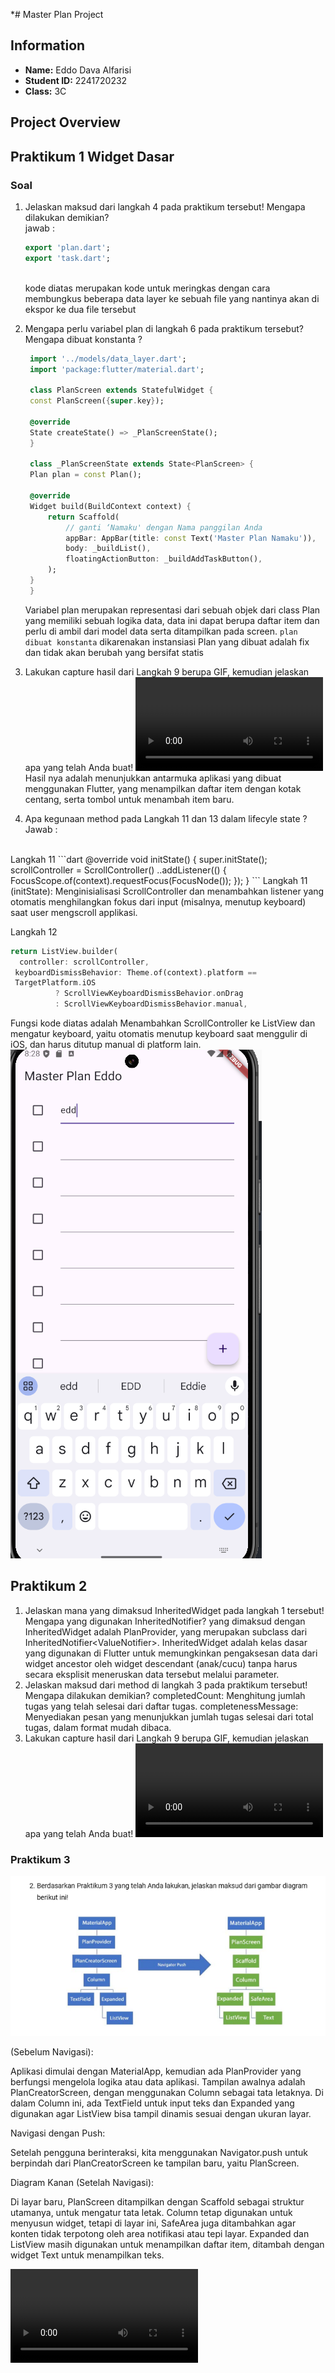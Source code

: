 *# Master Plan Project

## Information

- **Name:** Eddo Dava Alfarisi
- **Student ID:** 2241720232
- **Class:** 3C

## Project Overview

## Praktikum 1 Widget Dasar

### Soal

1. Jelaskan maksud dari langkah 4 pada praktikum tersebut! Mengapa dilakukan demikian?<br>
   jawab :  <br>
    ```dart
    export 'plan.dart';
    export 'task.dart';
    ```
    <br>
    kode diatas merupakan kode untuk meringkas dengan cara membungkus beberapa data layer ke sebuah file yang nantinya akan di ekspor ke dua file tersebut
2. Mengapa perlu variabel plan di langkah 6 pada praktikum tersebut? Mengapa dibuat konstanta ?
   ```dart
    import '../models/data_layer.dart';
    import 'package:flutter/material.dart';

    class PlanScreen extends StatefulWidget {
    const PlanScreen({super.key});

    @override
    State createState() => _PlanScreenState();
    }

    class _PlanScreenState extends State<PlanScreen> {
    Plan plan = const Plan();

    @override
    Widget build(BuildContext context) {
        return Scaffold(
            // ganti ‘Namaku' dengan Nama panggilan Anda
            appBar: AppBar(title: const Text('Master Plan Namaku')),
            body: _buildList(),
            floatingActionButton: _buildAddTaskButton(),
        );
    }
    }
   ```
   Variabel plan merupakan representasi dari sebuah objek dari class Plan yang memiliki sebuah logika data, data ini dapat berupa daftar item dan perlu di ambil dari model data serta ditampilkan pada screen. `plan dibuat konstanta` dikarenakan instansiasi Plan yang dibuat adalah fix dan tidak akan berubah yang bersifat statis
3. Lakukan capture hasil dari Langkah 9 berupa GIF, kemudian jelaskan apa yang telah Anda buat!
   <video controls src="20241025-0115-20.4172519.mp4" title="Title"></video>
   <br>
   Hasil nya adalah menunjukkan antarmuka aplikasi yang dibuat menggunakan Flutter, yang menampilkan daftar item dengan kotak centang, serta tombol untuk menambah item baru.
   
4.  Apa kegunaan method pada Langkah 11 dan 13 dalam lifecyle state ?
Jawab : 
<br>
Langkah 11
```dart
@override
void initState() {
  super.initState();
  scrollController = ScrollController()
    ..addListener(() {
      FocusScope.of(context).requestFocus(FocusNode());
    });
}
```
Langkah 11 (initState): Menginisialisasi ScrollController dan menambahkan listener yang otomatis menghilangkan fokus dari input (misalnya, menutup keyboard) saat user mengscroll applikasi.

<br>


Langkah 12
```dart
return ListView.builder(
  controller: scrollController,
 keyboardDismissBehavior: Theme.of(context).platform ==
 TargetPlatform.iOS
          ? ScrollViewKeyboardDismissBehavior.onDrag
          : ScrollViewKeyboardDismissBehavior.manual,
```
Fungsi kode diatas adalah Menambahkan ScrollController ke ListView dan mengatur keyboard, yaitu otomatis menutup keyboard saat menggulir di iOS, dan harus ditutup manual di platform lain.
![alt text](image-1.png)

## Praktikum 2
1. Jelaskan mana yang dimaksud InheritedWidget pada langkah 1 tersebut! Mengapa yang digunakan InheritedNotifier?
   yang dimaksud dengan InheritedWidget adalah PlanProvider, yang merupakan subclass dari InheritedNotifier<ValueNotifier<Plan>>. InheritedWidget adalah kelas dasar yang digunakan di Flutter untuk memungkinkan pengaksesan data dari widget ancestor oleh widget descendant (anak/cucu) tanpa harus secara eksplisit meneruskan data tersebut melalui parameter.
2. Jelaskan maksud dari method di langkah 3 pada praktikum tersebut! Mengapa dilakukan demikian?
completedCount: Menghitung jumlah tugas yang telah selesai dari daftar tugas.
completenessMessage: Menyediakan pesan yang menunjukkan jumlah tugas selesai dari total tugas, dalam format mudah dibaca.
3.  Lakukan capture hasil dari Langkah 9 berupa GIF, kemudian jelaskan apa yang telah Anda buat!
<video controls src="hasil2.mp4" title="Title"></video>

### Praktikum 3
![alt text](image-2.png)

(Sebelum Navigasi):

Aplikasi dimulai dengan MaterialApp, kemudian ada PlanProvider yang berfungsi mengelola logika atau data aplikasi. Tampilan awalnya adalah PlanCreatorScreen, dengan menggunakan Column sebagai tata letaknya. Di dalam Column ini, ada TextField untuk input teks dan Expanded yang digunakan agar ListView bisa tampil dinamis sesuai dengan ukuran layar.

Navigasi dengan Push:

Setelah pengguna berinteraksi, kita menggunakan Navigator.push untuk berpindah dari PlanCreatorScreen ke tampilan baru, yaitu PlanScreen.

Diagram Kanan (Setelah Navigasi):

Di layar baru, PlanScreen ditampilkan dengan Scaffold sebagai struktur utamanya, untuk mengatur tata letak. Column tetap digunakan untuk menyusun widget, tetapi di layar ini, SafeArea juga ditambahkan agar konten tidak terpotong oleh area notifikasi atau tepi layar. Expanded dan ListView masih digunakan untuk menampilkan daftar item, ditambah dengan widget Text untuk menampilkan teks.

<video controls src="hasil3.mp4" title="Title"></video>